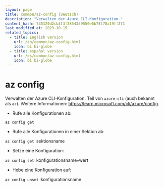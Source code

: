 ```yaml
---
layout: page
title: common/az-config (Deutsch)
description: "Verwalten der Azure CLI-Konfiguration."
content_hash: 735120d2cb3f3f2854339550e5b78f78a19ff271
last_modified_at: 2023-10-15
related_topics:
  - title: English version
    url: /en/common/az-config.html
    icon: bi bi-globe
  - title: español version
    url: /es/common/az-config.html
    icon: bi bi-globe
---
```

# az config

Verwalten der Azure CLI-Konfiguration.
Teil von `azure-cli` (auch bekannt als `az`).
Weitere Informationen: <https://learn.microsoft.com/cli/azure/config>.

- Rufe alle Konfigurationen ab:

`az config get`

- Rufe alle Konfigurationen in einer Sektion ab:

`az config get `<span class="tldr-var badge badge-pill bg-dark-lm bg-white-dm text-white-lm text-dark-dm font-weight-bold">sektionsname</span>

- Setze eine Konfiguration:

`az config set `<span class="tldr-var badge badge-pill bg-dark-lm bg-white-dm text-white-lm text-dark-dm font-weight-bold">konfigurationsname</span>`=`<span class="tldr-var badge badge-pill bg-dark-lm bg-white-dm text-white-lm text-dark-dm font-weight-bold">wert</span>

- Hebe eine Konfiguration auf:

`az config unset `<span class="tldr-var badge badge-pill bg-dark-lm bg-white-dm text-white-lm text-dark-dm font-weight-bold">konfigurationsname</span>
